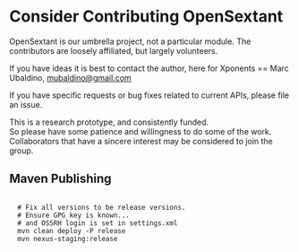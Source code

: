 Consider Contributing OpenSextant
=================================

OpenSextant is our umbrella project, not a particular module.
The contributors are loosely affiliated, but largely volunteers.

If you have ideas it is best to contact the author, here for Xponents == Marc Ubaldino, mubaldino@gmail.com

If you have specific requests or bug fixes related to current APIs, please file an issue.

This is a research prototype, and consistently funded.  
So please have some patience and willingness to do some of the work.
Collaborators that have a sincere interest may be considered to join the group.

Maven Publishing
----------------

```

  # Fix all versions to be release versions.
  # Ensure GPG key is known...
  # and OSSRH login is set in settings.xml
  mvn clean deploy -P release
  mvn nexus-staging:release
```
